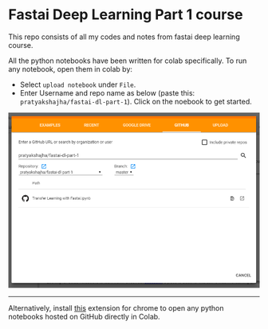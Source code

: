 # Fastai Deep Learning Part 1 course

This repo consists of all my codes and notes from fastai deep learning course. 

All the python notebooks have been written for colab specifically. To run any notebook, open them in colab by:

+ Select `upload notebook` under `File`.
+ Enter Username and repo name as below (paste this: `pratyakshajha/fastai-dl-part-1`). Click on the noebook to get started. 

 ![upload notebook](images/oc1.png)

---
Alternatively, install [this](https://chrome.google.com/webstore/detail/open-in-colab/iogfkhleblhcpcekbiedikdehleodpjo/related) extension for chrome to open any python notebooks hosted on GitHub directly in Colab.
